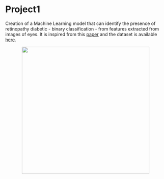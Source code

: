 # Project1

Creation of a Machine Learning model that can identify the presence of retinopathy diabetic - binary classification - from features extracted from images of eyes.
It is inspired from this [paper](https://www.degruyter.com/document/doi/10.1515/comp-2020-0222/html) and the dataset is available [here](https://archive.ics.uci.edu/ml/datasets/Diabetic+Retinopathy+Debrecen+Data+Set).

<div align="center">
  <img src="https://github.com/mariocuomo/MachineLearningProjects/blob/main/imgs/project1.png" width="400">
</div>
